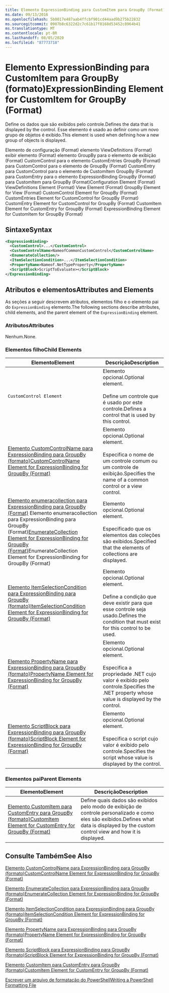 ```yaml
---
title: Elemento ExpressionBinding para CustomItem para GroupBy (Format) | Microsoft Docs
ms.date: 09/13/2016
ms.openlocfilehash: 5b0017e487aab4ffcbf901cd44aad9b275b22832
ms.sourcegitcommit: 0907b8c6322d2c7c61b17f8168d53452c8964b41
ms.translationtype: MT
ms.contentlocale: pt-BR
ms.lasthandoff: 08/05/2020
ms.locfileid: "87773718"
---
```

# <a name="expressionbinding-element-for-customitem-for-groupby-format"></a><span data-ttu-id="f5ed4-102">Elemento ExpressionBinding para CustomItem para GroupBy (formato)</span><span class="sxs-lookup"><span data-stu-id="f5ed4-102">ExpressionBinding Element for CustomItem for GroupBy (Format)</span></span>

<span data-ttu-id="f5ed4-103">Define os dados que são exibidos pelo controle.</span><span class="sxs-lookup"><span data-stu-id="f5ed4-103">Defines the data that is displayed by the control.</span></span> <span data-ttu-id="f5ed4-104">Esse elemento é usado ao definir como um novo grupo de objetos é exibido.</span><span class="sxs-lookup"><span data-stu-id="f5ed4-104">This element is used when defining how a new group of objects is displayed.</span></span>

<span data-ttu-id="f5ed4-105">Elemento de configuração (Format) elemento ViewDefinitions (Format) exibir elemento (Format) elemento GroupBy para o elemento de exibição (Format) CustomControl para o elemento CustomEntries GroupBy (Format) para CustomControl para o elemento de GroupBy (Format) CustomEntry para CustomControl para o elemento de CustomItem GroupBy (Format) para CustomEntry para o elemento ExpressionBinding GroupBy (Format) para CustomItem para GroupBy (Format)</span><span class="sxs-lookup"><span data-stu-id="f5ed4-105">Configuration Element (Format) ViewDefinitions Element (Format) View Element (Format) GroupBy Element for View (Format) CustomControl Element for GroupBy (Format) CustomEntries Element for CustomControl for GroupBy (Format) CustomEntry Element for CustomControl for GroupBy (Format) CustomItem Element for CustomEntry for GroupBy (Format) ExpressionBinding Element for CustomItem for GroupBy (Format)</span></span>

## <a name="syntax"></a><span data-ttu-id="f5ed4-106">Sintaxe</span><span class="sxs-lookup"><span data-stu-id="f5ed4-106">Syntax</span></span>

```xml
<ExpressionBinding>
  <CustomControl>...</CustomControl>
  <CustomControlName>NameofCommonCustomControl</CustomControlName>
  <EnumerateCollection/>
  <ItemSelectionCondition>...</ItemSelectionCondition>
  <PropertyName>Nameof.NetTypeProperty</PropertyName>
  <ScriptBlock>ScriptToEvaluate></ScriptBlock>
</ExpressionBinding>
```

## <a name="attributes-and-elements"></a><span data-ttu-id="f5ed4-107">Atributos e elementos</span><span class="sxs-lookup"><span data-stu-id="f5ed4-107">Attributes and Elements</span></span>

<span data-ttu-id="f5ed4-108">As seções a seguir descrevem atributos, elementos filho e o elemento pai do `ExpressionBinding` elemento.</span><span class="sxs-lookup"><span data-stu-id="f5ed4-108">The following sections describe attributes, child elements, and the parent element of the `ExpressionBinding` element.</span></span>

### <a name="attributes"></a><span data-ttu-id="f5ed4-109">Atributos</span><span class="sxs-lookup"><span data-stu-id="f5ed4-109">Attributes</span></span>

<span data-ttu-id="f5ed4-110">Nenhum.</span><span class="sxs-lookup"><span data-stu-id="f5ed4-110">None.</span></span>

### <a name="child-elements"></a><span data-ttu-id="f5ed4-111">Elementos filho</span><span class="sxs-lookup"><span data-stu-id="f5ed4-111">Child Elements</span></span>

|<span data-ttu-id="f5ed4-112">Elemento</span><span class="sxs-lookup"><span data-stu-id="f5ed4-112">Element</span></span>|<span data-ttu-id="f5ed4-113">Descrição</span><span class="sxs-lookup"><span data-stu-id="f5ed4-113">Description</span></span>|
|-------------|-----------------|
|`CustomControl Element`|<span data-ttu-id="f5ed4-114">Elemento opcional.</span><span class="sxs-lookup"><span data-stu-id="f5ed4-114">Optional element.</span></span><br /><br /> <span data-ttu-id="f5ed4-115">Define um controle que é usado por este controle.</span><span class="sxs-lookup"><span data-stu-id="f5ed4-115">Defines a control that is used by this control.</span></span>|
|[<span data-ttu-id="f5ed4-116">Elemento CustomControlName para ExpressionBinding para GroupBy (formato)</span><span class="sxs-lookup"><span data-stu-id="f5ed4-116">CustomControlName Element for ExpressionBinding for GroupBy (Format)</span></span>](./customcontrolname-element-for-expressionbinding-for-groupby-format.md)|<span data-ttu-id="f5ed4-117">Elemento opcional.</span><span class="sxs-lookup"><span data-stu-id="f5ed4-117">Optional element.</span></span><br /><br /> <span data-ttu-id="f5ed4-118">Especifica o nome de um controle comum ou um controle de exibição.</span><span class="sxs-lookup"><span data-stu-id="f5ed4-118">Specifies the name of a common control or a view control.</span></span>|
|<span data-ttu-id="f5ed4-119">[Elemento enumeracollection para ExpressionBinding para GroupBy (Format)](./enumeratecollection-element-for-expressionbinding-for-groupby-format.md) Elemento enumeracollection para ExpressionBinding para GroupBy (Format)</span><span class="sxs-lookup"><span data-stu-id="f5ed4-119">[EnumerateCollection Element for ExpressionBinding for GroupBy (Format)](./enumeratecollection-element-for-expressionbinding-for-groupby-format.md)EnumerateCollection Element for ExpressionBinding for GroupBy (Format)</span></span>|<span data-ttu-id="f5ed4-120">Elemento opcional.</span><span class="sxs-lookup"><span data-stu-id="f5ed4-120">Optional element.</span></span><br /><br /> <span data-ttu-id="f5ed4-121">Especificado que os elementos das coleções são exibidos.</span><span class="sxs-lookup"><span data-stu-id="f5ed4-121">Specified that the elements of collections are displayed.</span></span>|
|[<span data-ttu-id="f5ed4-122">Elemento ItemSelectionCondition para ExpressionBinding para GroupBy (formato)</span><span class="sxs-lookup"><span data-stu-id="f5ed4-122">ItemSelectionCondition Element for ExpressionBinding for GroupBy (Format)</span></span>](./itemselectioncondition-element-for-expressionbinding-for-groupby-format.md)|<span data-ttu-id="f5ed4-123">Elemento opcional.</span><span class="sxs-lookup"><span data-stu-id="f5ed4-123">Optional element.</span></span><br /><br /> <span data-ttu-id="f5ed4-124">Define a condição que deve existir para que esse controle seja usado.</span><span class="sxs-lookup"><span data-stu-id="f5ed4-124">Defines the condition that must exist for this control to be used.</span></span>|
|[<span data-ttu-id="f5ed4-125">Elemento PropertyName para ExpressionBinding para GroupBy (formato)</span><span class="sxs-lookup"><span data-stu-id="f5ed4-125">PropertyName Element for ExpressionBinding for GroupBy (Format)</span></span>](./propertyname-element-for-expressionbinding-for-groupby-format.md)|<span data-ttu-id="f5ed4-126">Elemento opcional.</span><span class="sxs-lookup"><span data-stu-id="f5ed4-126">Optional element.</span></span><br /><br /> <span data-ttu-id="f5ed4-127">Especifica a propriedade .NET cujo valor é exibido pelo controle.</span><span class="sxs-lookup"><span data-stu-id="f5ed4-127">Specifies the .NET property whose value is displayed by the control.</span></span>|
|[<span data-ttu-id="f5ed4-128">Elemento ScriptBlock para ExpressionBinding para GroupBy (formato)</span><span class="sxs-lookup"><span data-stu-id="f5ed4-128">ScriptBlock Element for ExpressionBinding for GroupBy (Format)</span></span>](./scriptblock-element-for-expressionbinding-for-groupby-format.md)|<span data-ttu-id="f5ed4-129">Elemento opcional.</span><span class="sxs-lookup"><span data-stu-id="f5ed4-129">Optional element.</span></span><br /><br /> <span data-ttu-id="f5ed4-130">Especifica o script cujo valor é exibido pelo controle.</span><span class="sxs-lookup"><span data-stu-id="f5ed4-130">Specifies the script whose value is displayed by the control.</span></span>|

### <a name="parent-elements"></a><span data-ttu-id="f5ed4-131">Elementos pai</span><span class="sxs-lookup"><span data-stu-id="f5ed4-131">Parent Elements</span></span>

|<span data-ttu-id="f5ed4-132">Elemento</span><span class="sxs-lookup"><span data-stu-id="f5ed4-132">Element</span></span>|<span data-ttu-id="f5ed4-133">Descrição</span><span class="sxs-lookup"><span data-stu-id="f5ed4-133">Description</span></span>|
|-------------|-----------------|
|[<span data-ttu-id="f5ed4-134">Elemento CustomItem para CustomEntry para GroupBy (formato)</span><span class="sxs-lookup"><span data-stu-id="f5ed4-134">CustomItem Element for CustomEntry for GroupBy (Format)</span></span>](./customitem-element-for-customentry-for-groupby-format.md)|<span data-ttu-id="f5ed4-135">Define quais dados são exibidos pelo modo de exibição de controle personalizado e como eles são exibidos.</span><span class="sxs-lookup"><span data-stu-id="f5ed4-135">Defines what data is displayed by the custom control view and how it is displayed.</span></span>|

## <a name="see-also"></a><span data-ttu-id="f5ed4-136">Consulte Também</span><span class="sxs-lookup"><span data-stu-id="f5ed4-136">See Also</span></span>

[<span data-ttu-id="f5ed4-137">Elemento CustomControlName para ExpressionBinding para GroupBy (formato)</span><span class="sxs-lookup"><span data-stu-id="f5ed4-137">CustomControlName Element for ExpressionBinding for GroupBy (Format)</span></span>](./customcontrolname-element-for-expressionbinding-for-groupby-format.md)

[<span data-ttu-id="f5ed4-138">Elemento EnumerateCollection para ExpressionBinding para GroupBy (formato)</span><span class="sxs-lookup"><span data-stu-id="f5ed4-138">EnumerateCollection Element for ExpressionBinding for GroupBy (Format)</span></span>](./enumeratecollection-element-for-expressionbinding-for-groupby-format.md)

[<span data-ttu-id="f5ed4-139">Elemento ItemSelectionCondition para ExpressionBinding para GroupBy (formato)</span><span class="sxs-lookup"><span data-stu-id="f5ed4-139">ItemSelectionCondition Element for ExpressionBinding for GroupBy (Format)</span></span>](./itemselectioncondition-element-for-expressionbinding-for-groupby-format.md)

[<span data-ttu-id="f5ed4-140">Elemento PropertyName para ExpressionBinding para GroupBy (formato)</span><span class="sxs-lookup"><span data-stu-id="f5ed4-140">PropertyName Element for ExpressionBinding for GroupBy (Format)</span></span>](./propertyname-element-for-expressionbinding-for-groupby-format.md)

[<span data-ttu-id="f5ed4-141">Elemento ScriptBlock para ExpressionBinding para GroupBy (formato)</span><span class="sxs-lookup"><span data-stu-id="f5ed4-141">ScriptBlock Element for ExpressionBinding for GroupBy (Format)</span></span>](./scriptblock-element-for-expressionbinding-for-groupby-format.md)

[<span data-ttu-id="f5ed4-142">Elemento CustomItem para CustomEntry para GroupBy (formato)</span><span class="sxs-lookup"><span data-stu-id="f5ed4-142">CustomItem Element for CustomEntry for GroupBy (Format)</span></span>](./customitem-element-for-customentry-for-groupby-format.md)

[<span data-ttu-id="f5ed4-143">Escrever um arquivo de formatação do PowerShell</span><span class="sxs-lookup"><span data-stu-id="f5ed4-143">Writing a PowerShell Formatting File</span></span>](./writing-a-powershell-formatting-file.md)
